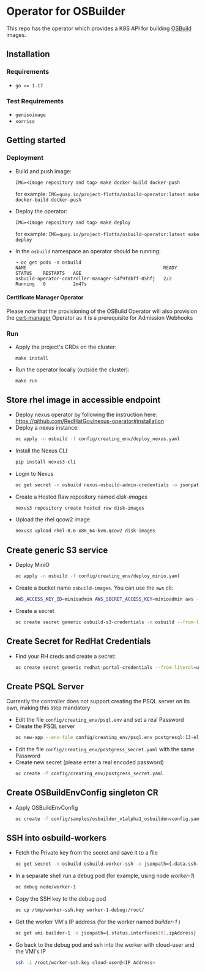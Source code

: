 # Operator for OSBuilder

This repo has the operator which provides a K8S API for building [OSBuild](https://www.osbuild.org/) images.

## Installation

### Requirements

- `go >= 1.17`

### Test Requirements
- `genisoimage`
- `xorriso`

## Getting started

### Deployment

- Build and push image:

    `IMG=<image repository and tag> make docker-build docker-push`

    for example: `IMG=quay.io/project-flotta/osbuild-operator:latest make docker-build docker-push`

- Deploy the operator:

    `IMG=<image repository and tag> make deploy`

    for example: `IMG=quay.io/project-flotta/osbuild-operator:latest make deploy`

- In the `osbuild` namespace an operator should be running:
  ```
  → oc get pods -n osbuild
  NAME                                                  READY   STATUS    RESTARTS   AGE
  osbuild-operator-controller-manager-54f9fdbff-85hfj   2/2     Running   0          2m47s
  ```

#### Certificate Manager Operator

Please note that the provisioning of the OSBuild Operator will also provision the [cert-manager](https://cert-manager.io/) Operator as it is a prerequisite for Admission Webhooks

### Run

- Apply the project's CRDs on the cluster:

  `make install`

- Run the operator locally (outside the cluster):

  `make run`

## Store rhel image in accessible endpoint
- Deploy nexus operator by following the instruction here: https://github.com/RedHatGov/nexus-operator#installation
- Deploy a nexus instance:
  ```bash
  oc apply -n osbuild -f config/creating_env/deploy_nexus.yaml
  ```
- Install the Nexus CLI
  ```bash
  pip install nexus3-cli
  ```
- Login to Nexus
  ```bash
  oc get secret -n osbuild nexus-osbuild-admin-credentials -o jsonpath={.data.password} | base64 -d | xargs nexus3 login --url https://nexus-osbuild-osbuild.apps.my-cluster.example.com --no-x509_verify --username admin --password
  ```
- Create a Hosted Raw repository named _disk-images_
  ```bash
  nexus3 repository create hosted raw disk-images
  ```
- Upload the rhel qcow2 image
  ```bash
  nexus3 upload rhel-8.6-x86_64-kvm.qcow2 disk-images
  ```

## Create generic S3 service
- Deploy MiniO
  ```bash
  oc apply -n osbuild -f config/creating_env/deploy_minio.yaml
  ```
- Create a bucket name `osbuild-images`. You can use the `aws` cli:
  ```bash
  AWS_ACCESS_KEY_ID=minioadmin AWS_SECRET_ACCESS_KEY=minioadmin aws --endpoint-url https://minio-s3-osbuild.apps.my-cluster.example.com --no-verify-ssl s3 mb s3://osbuild-images
  ```
- Create a secret
  ```bash
  oc create secret generic osbuild-s3-credentials -n osbuild --from-literal=access-key-id=minioadmin --from-literal=secret-access-key=minioadmin
  ```

## Create Secret for RedHat Credentials
- Find your RH creds and create a secret:
  ```bash
  oc create secret generic redhat-portal-credentials --from-literal=username=<USERNAME> --from-literal=password=<PASSWORD>
  ```

## Create PSQL Server
Currently the controller does not support creating the PSQL server on its own, making this step mandatory
- Edit the file `config/creating_env/psql.env` and set a real Password
- Create the PSQL server
  ```bash
  oc new-app --env-file config/creating_env/psql.env postgresql:13-el8 -n osbuild
  ```
- Edit the file `config/creating_env/postgress_secret.yaml` with the same Password
- Create new secret (please enter a real encoded password)
  ```bash
  oc create -f config/creating_env/postgress_secret.yaml
  ```

## Create OSBuildEnvConfig singleton CR
- Apply OSBuildEnvConfig
  ```bash
  oc create -f config/samples/osbuilder_v1alpha1_osbuildenvconfig.yaml
  ```

## SSH into osbuild-workers
- Fetch the Private key from the secret and save it to a file
  ```bash
  oc get secret -n osbuild osbuild-worker-ssh -o jsonpath={.data.ssh-privatekey} | base64 -d > /tmp/worker-ssh.key
  ```
- In a separate shell run a debug pod (for example, using node _worker-1_)
  ```bash
  oc debug node/worker-1
  ```
- Copy the SSH key to the debug pod
  ```bash
  oc cp /tmp/worker-ssh.key worker-1-debug:/root/
  ```
- Get the worker VM's IP address (for the worker named _builder-1_ )
  ```bash
  oc get vmi builder-1 -o jsonpath={.status.interfaces[0].ipAddress}
  ```
- Go back to the debug pod and ssh into the worker with cloud-user and the VMI's IP
  ```bash
  ssh -i /root/worker-ssh.key cloud-user@<IP Address>
  ```
